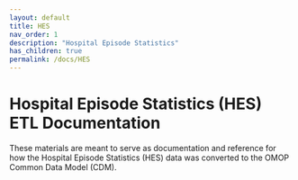 ```yaml
---
layout: default
title: HES
nav_order: 1
description: "Hospital Episode Statistics"
has_children: true
permalink: /docs/HES
---
```


# Hospital Episode Statistics (HES) ETL Documentation

These materials are meant to serve as documentation and reference for how the Hospital Episode Statistics (HES) data was converted to the OMOP Common Data Model (CDM).

